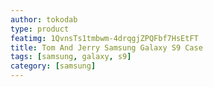 ```yaml
---
author: tokodab
type: product
featimg: 1QvnsTs1tmbwm-4drqgjZPQFbf7HsEtFT
title: Tom And Jerry Samsung Galaxy S9 Case
tags: [samsung, galaxy, s9]
category: [samsung]
---
```

